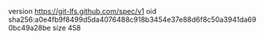 version https://git-lfs.github.com/spec/v1
oid sha256:a0e4fb9f8499d5da4076488c918b3454e37e88d6f8c50a3941da690bc49a28be
size 458
